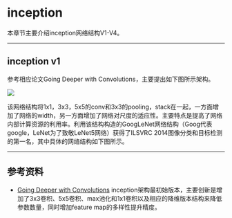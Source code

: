 # inception

本章节主要介绍inception网络结构V1-V4。

---
## inception v1

参考相应论文Going Deeper with Convolutions，主要提出如下图所示架构。

![](http://chenguanfuqq.gitee.io/tuquan2/img_2018_5/inception_v1_arch.png)

该网络结构将1x1，3x3，5x5的conv和3x3的pooling，stack在一起，一方面增加了网络的width，另一方面增加了网络对尺度的适应性。主要特点是提高了网络内部计算资源的利用率。利用该结构构造的GoogLeNet网络结构（Goog代表google，LeNet为了致敬LeNet5网络）获得了ILSVRC 2014图像分类和目标检测的第一名，其中具体的网络结构如下图所示。




---
## 参考资料
- [Going Deeper with Convolutions](https://arxiv.org/abs/1409.4842) inception架构最初始版本，主要创新是增加了3x3卷积、5x5卷积、max池化和1x1卷积以及相应的降维版本结构来降低参数数量，同时增加feature map的多样性提升精度。
